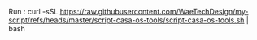 Run : curl -sSL https://raw.githubusercontent.com/WaeTechDesign/my-script/refs/heads/master/script-casa-os-tools/script-casa-os-tools.sh | bash
